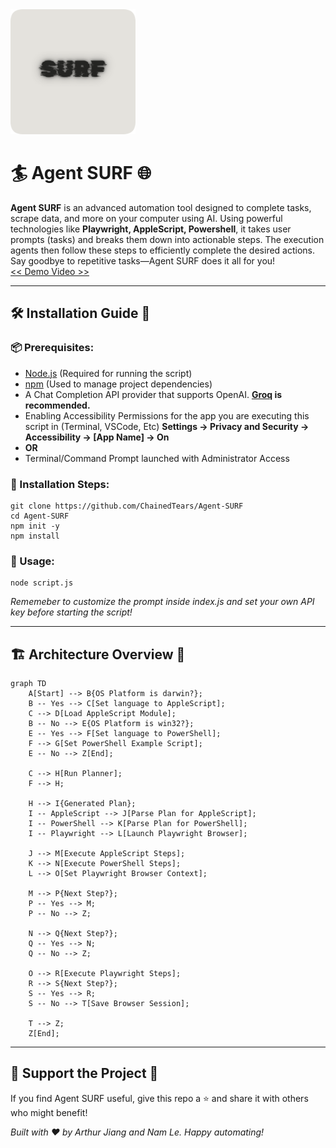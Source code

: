 <img width="200" src="logo.png">

# 🏄 Agent SURF 🌐

**Agent SURF** is an advanced automation tool designed to complete tasks, scrape data, and more on your computer using AI. Using powerful technologies like **Playwright, AppleScript, Powershell**, it takes user prompts (tasks) and breaks them down into actionable steps. The execution agents then follow these steps to efficiently complete the desired actions. Say goodbye to repetitive tasks—Agent SURF does it all for you!  
[ << Demo Video >>](https://www.youtube.com/watch?v=dx3_Sfv_DnY)

* * *

## 🛠️ Installation Guide 📖

### 📦 Prerequisites:

- [Node.js](https://nodejs.org/en) (Required for running the script)
- [npm](https://www.npmjs.com/) (Used to manage project dependencies)
- A Chat Completion API provider that supports OpenAI. **[Groq](https://console.groq.com/keys) is recommended.**
- Enabling Accessibility Permissions for the app you are executing this script in (Terminal, VSCode, Etc) **Settings -&gt; Privacy and Security -&gt; Accessibility -&gt; \[App Name] -&gt; On**
- **OR**
- Terminal/Command Prompt launched with Administrator Access

### 🔧 Installation Steps:

```
git clone https://github.com/ChainedTears/Agent-SURF
cd Agent-SURF
npm init -y
npm install
```

### 🏁 Usage:

```
node script.js
```

*Rememeber to customize the prompt inside index.js and set your own API key before starting the script!*

* * *

## 🏗️ Architecture Overview 🧱

```mermaid
graph TD
    A[Start] --> B{OS Platform is darwin?};
    B -- Yes --> C[Set language to AppleScript];
    C --> D[Load AppleScript Module];
    B -- No --> E{OS Platform is win32?};
    E -- Yes --> F[Set language to PowerShell];
    F --> G[Set PowerShell Example Script];
    E -- No --> Z[End];
    
    C --> H[Run Planner];
    F --> H;

    H --> I{Generated Plan};
    I -- AppleScript --> J[Parse Plan for AppleScript];
    I -- PowerShell --> K[Parse Plan for PowerShell];
    I -- Playwright --> L[Launch Playwright Browser];

    J --> M[Execute AppleScript Steps];
    K --> N[Execute PowerShell Steps];
    L --> O[Set Playwright Browser Context];

    M --> P{Next Step?};
    P -- Yes --> M;
    P -- No --> Z;

    N --> Q{Next Step?};
    Q -- Yes --> N;
    Q -- No --> Z;

    O --> R[Execute Playwright Steps];
    R --> S{Next Step?};
    S -- Yes --> R;
    S -- No --> T[Save Browser Session];

    T --> Z;
    Z[End];
```

* * *

## 🚀 Support the Project 💖

If you find Agent SURF useful, give this repo a ⭐ and share it with others who might benefit!

*Built with ❤️ by Arthur Jiang and Nam Le. Happy automating!*
